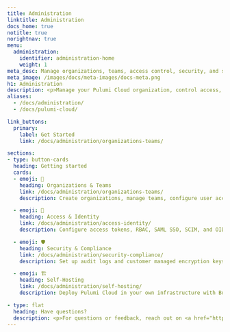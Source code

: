 ```yaml
---
title: Administration
linktitle: Administration
docs_home: true
notitle: true
norightnav: true
menu:
  administration:
    identifier: administration-home
    weight: 1
meta_desc: Manage organizations, teams, access control, security, and self-hosted deployments.
meta_image: /images/docs/meta-images/docs-meta.png
h1: Administration
description: <p>Manage your Pulumi Cloud organization, control access, configure security, and deploy self-hosted infrastructure.</p>
aliases:
  - /docs/administration/
  - /docs/pulumi-cloud/

link_buttons:
  primary:
    label: Get Started
    link: /docs/administration/organizations-teams/

sections:
- type: button-cards
  heading: Getting started
  cards:
  - emoji: 🏢
    heading: Organizations & Teams
    link: /docs/administration/organizations-teams/
    description: Create organizations, manage teams, configure user accounts, and assign billing managers.

  - emoji: 🔐
    heading: Access & Identity
    link: /docs/administration/access-identity/
    description: Configure access tokens, RBAC, SAML SSO, SCIM, and OIDC for authentication.

  - emoji: 🛡️
    heading: Security & Compliance
    link: /docs/administration/security-compliance/
    description: Set up audit logs and customer managed encryption keys.

  - emoji: 🏗️
    heading: Self-Hosting
    link: /docs/administration/self-hosting/
    description: Deploy Pulumi Cloud in your own infrastructure with Business Critical Edition.

- type: flat
  heading: Have questions?
  description: <p>For questions or feedback, reach out on <a href="https://slack.pulumi.com" target="_blank">community Slack</a>, <a href="https://github.com/pulumi" target="_blank">GitHub</a>, or <a href="/support/">contact support</a>.</p>
---
```

